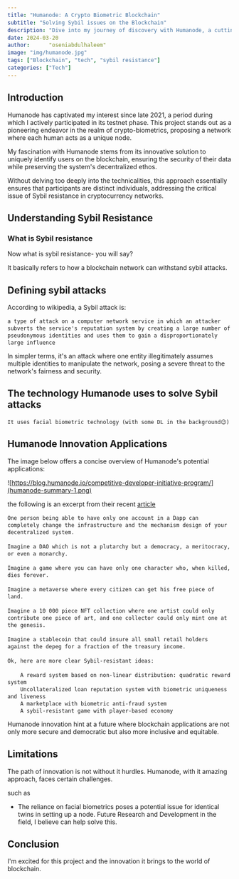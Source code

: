 ```yaml
---
title: "Humanode: A Crypto Biometric Blockchain"
subtitle: "Solving Sybil issues on the Blockchain"
description: "Dive into my journey of discovery with Humanode, a cutting-edge project merging biometrics with blockchain for unmatched Sybil resistance."
date: 2024-03-20
author:      "oseniabdulhaleem"
image: "img/humanode.jpg"
tags: ["Blockchain", "tech", "sybil resistance"]
categories: ["Tech"]
---
```


## Introduction

Humanode has captivated my interest since late 2021, a period during which I actively participated in its testnet phase. This project stands out as a pioneering endeavor in the realm of crypto-biometrics, proposing a network where each human acts as a unique node.

My fascination with Humanode stems from its innovative solution to uniquely identify users on the blockchain, ensuring the security of their data while preserving the system's decentralized ethos.

Without delving too deeply into the technicalities, this approach essentially ensures that participants are distinct individuals, addressing the critical issue of Sybil resistance in cryptocurrency networks.

## Understanding Sybil Resistance

### What is Sybil resistance

Now what is sybil resistance- you will say?

It basically refers to how a blockchain network can withstand sybil attacks.

## Defining sybil attacks

According to wikipedia, a Sybil attack is:

```
a type of attack on a computer network service in which an attacker subverts the service's reputation system by creating a large number of pseudonymous identities and uses them to gain a disproportionately large influence

```

In simpler terms, it's an attack where one entity illegitimately assumes multiple identities to manipulate the network, posing a severe threat to the network's fairness and security.

## The technology Humanode uses to solve Sybil attacks

    It uses facial biometric technology (with some DL in the background😉)

## Humanode Innovation Applications

The image below offers a concise overview of Humanode's potential applications:

![https://blog.humanode.io/competitive-developer-initiative-program/](humanode-summary-1.png)

the following is an excerpt from their recent [article](https://blog.humanode.io/competitive-developer-initiative-program)

```
One person being able to have only one account in a Dapp can completely change the infrastructure and the mechanism design of your decentralized system.

Imagine a DAO which is not a plutarchy but a democracy, a meritocracy, or even a monarchy.

Imagine a game where you can have only one character who, when killed, dies forever.

Imagine a metaverse where every citizen can get his free piece of land.

Imagine a 10 000 piece NFT collection where one artist could only contribute one piece of art, and one collector could only mint one at the genesis.

Imagine a stablecoin that could insure all small retail holders against the depeg for a fraction of the treasury income.

Ok, here are more clear Sybil-resistant ideas:

    A reward system based on non-linear distribution: quadratic reward system
    Uncollateralized loan reputation system with biometric uniqueness and liveness
    A marketplace with biometric anti-fraud system
    A sybil-resistant game with player-based economy

```

Humanode innovation hint at a future where blockchain applications are not only more secure and democratic but also more inclusive and equitable.

## Limitations

The path of innovation is not without it hurdles. Humanode, with it amazing approach, faces certain challenges.

such as

- The reliance on facial biometrics poses a potential issue for identical twins in setting up a node. Future Research and Development in the field, I believe can help solve this.

## Conclusion

I'm excited for this project and the innovation it brings to the world of blockchain.
